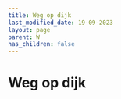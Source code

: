 ```yaml
---
title: Weg op dijk
last_modified_date: 19-09-2023
layout: page
parent: W
has_children: false
---
```


Weg op dijk
===========

